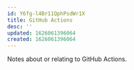 ```yaml
---
id: Y6fg-l4Br11QphPsdWr1X
title: GitHub Actions
desc: ''
updated: 1626061396064
created: 1626061396064
---
```


Notes about or relating to GitHub Actions.
